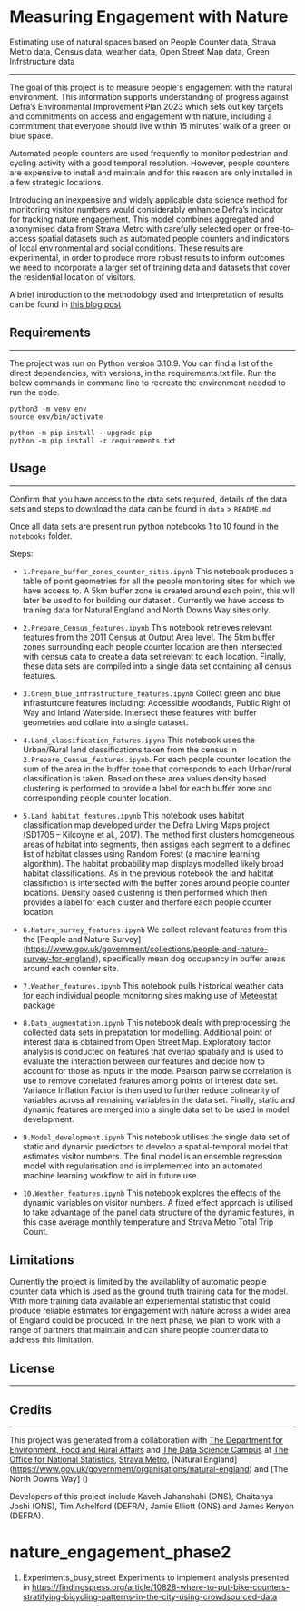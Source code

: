 # Measuring Engagement with Nature

Estimating use of natural spaces based on People Counter data, Strava Metro data, Census data, weather data, Open Street Map data, Green Infrstructure data

________________________________________________________________
The goal of this project is to measure people's engagement with the natural environment. This information supports understanding of progress against Defra’s Environmental Improvement Plan 2023 which sets out key targets and commitments on access and engagement with nature, including a commitment that everyone should live within 15 minutes’ walk of a green or blue space.

Automated people counters are used frequently to monitor pedestrian and cycling activity with a good temporal resolution. However, people counters are expensive to install and maintain and for this reason are only installed in a few strategic locations. 

Introducing an inexpensive and widely applicable data science method for monitoring visitor numbers would considerably enhance Defra’s indicator for tracking nature engagement. This model combines aggregated and anonymised data from Strava Metro with carefully selected open or free-to-access spatial datasets such as automated people counters and indicators of local environmental and social conditions. These results are experimental, in order to produce more robust results to inform outcomes we need to incorporate a larger set of training data and datasets that cover the residential location of visitors. 

A brief introduction to the methodology used and interpretation of results can be found in [this blog post](https://datasciencecampus.ons.gov.uk/using-open-source-data-to-measure-our-engagement-with-the-natural-environment/)


## Requirements
_________________________________________________________________

The project was run on Python version 3.10.9. You can find a list of the direct dependencies, with versions, in the requirements.txt file.
Run the below commands in command line to recreate the environment needed to run the code.

```shell
python3 -m venv env
source env/bin/activate

python -m pip install --upgrade pip
python -m pip install -r requirements.txt

```


## Usage
_________________________________________________________________
Confirm that you have access to the data sets required, details of the data sets and steps to download the data can be found in `data` > `README.md`

Once all data sets are present run python notebooks 1 to 10 found in the `notebooks` folder. 

Steps:

* `1.Prepare_buffer_zones_counter_sites.ipynb` This notebook produces a table of point geometries for all the people monitoring sites for which we have access to. A 5km buffer zone is created around each point, this will later be used to for building our dataset . Currently we have access to training data for Natural England and North Downs Way sites only.

* `2.Prepare_Census_features.ipynb` This notebook retrieves relevant features from the 2011 Census at Output Area level. The 5km buffer zones surrounding each people counter location are then intersected with census data to create a data set relevant to each location. Finally, these data sets are compiled into a single data set containing all census features.

* `3.Green_blue_infrastructure_features.ipynb` Collect green and blue infrasturtcure features including: Accessible woodlands, Public Right of Way and Inland Waterside. Intersect these features with buffer geometries and collate into a single dataset.

* `4.Land_classification_fatures.ipynb` This notebook uses the Urban/Rural land classifications taken from the census in `2.Prepare_Census_features.ipynb`. For each people counter location the sum of the area in the buffer zone that corresponds to each Urban/rural classification is taken. Based on these area values density based clustering is performed to provide a label for each buffer zone and corresponding people counter location. 

* `5.Land_habitat_features.ipynb` This notebook uses habitat classification map developed under the Defra Living Maps project (SD1705 – Kilcoyne et al., 2017). The method first clusters homogeneous areas of habitat into segments, then assigns each segment to a defined list of habitat classes using Random Forest (a machine learning algorithm). The habitat probability map displays modelled likely broad habitat classifications. As in the previous notebook the land habitat classifiction is intersected with the buffer zones around people counter locations. Density based clustering is then performed which then provides a label for each cluster and therfore each people counter location.

* `6.Nature_survey_features.ipynb` We collect relevant features from this the [People and Nature Survey] (https://www.gov.uk/government/collections/people-and-nature-survey-for-england), specifically mean dog occupancy in buffer areas around each counter site.

* `7.Weather_features.ipynb` This notebook pulls historical weather data for each individual people monitoring sites making use of [Meteostat package](https://meteostat.net/en/blog/obtain-weather-data-any-location-python)

* `8.Data_augmentation.ipynb` This notebook deals with preprocessing the collected data sets in prepatation for modelling. Additional point of interest data is obtained from Open Street Map. Exploratory factor analysis is conducted on features that overlap spatially and is used to evaluate the interaction between our features and decide how to account for those as inputs in the mode. Pearson pairwise correlation is use to remove correlated features among points of interest data set. Variance Inflation Factor is then used to further reduce colinearity of variables across all remaining variables in the data set. Finally, static and dynamic features are merged into a single data set to be used in model development.

* `9.Model_development.ipynb` This notebook utilises the single data set of static and dynamic predictors to develop a spatial-temporal model that estimates visitor numbers. The final model is an ensemble regression model with regularisation and is implemented into an automated machine learning workflow to aid in future use.

* `10.Weather_features.ipynb` This notebook explores the effects of the dynamic variables on visitor numbers. A fixed effect approach is utilised to take advantage of the panel data structure of the dynamic features, in this case average monthly temperature and Strava Metro Total Trip Count.


## Limitations

Currently the project is limited by the availablilty of automatic people counter data which is used as the ground truth training data for the model. With more training data available an experiemental statistic that could produce reliable estimates for engagement with nature across a wider area of England could be produced.  In the next phase, we plan to work with a range of partners that maintain and can share people counter data to address this limitation.

## License
_________________________________________________________________


## Credits
_________________________________________________________________

This project was generated from a collaboration with [The Department for Environment, Food and Rural Affairs](https://www.gov.uk/government/organisations/department-for-environment-food-rural-affairs) and [The Data Science Campus](https://datasciencecampus.ons.gov.uk/) at [The Office for National Statistics](https://www.ons.gov.uk/), [Strava Metro](https://metro.strava.com), [Natural England] (https://www.gov.uk/government/organisations/natural-england) and [The North Downs Way] () 

Developers of this project include Kaveh Jahanshahi (ONS),  Chaitanya Joshi (ONS), Tim Ashelford (DEFRA), Jamie Elliott (ONS) and James Kenyon (DEFRA). 





# nature_engagement_phase2

1. Experiments_busy_street
   Experiments to implement analysis presented in https://findingspress.org/article/10828-where-to-put-bike-counters-stratifying-bicycling-patterns-in-the-city-using-crowdsourced-data
   
